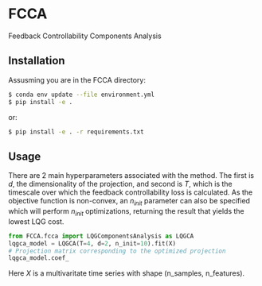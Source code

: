 # FCCA
Feedback Controllability Components Analysis

## Installation

Assusming you are in the FCCA directory:

```bash
$ conda env update --file environment.yml
$ pip install -e .
```

or:

```bash
$ pip install -e . -r requirements.txt
```

## Usage

There are 2 main hyperparameters associated with the method. The first is $d$, the dimensionality of the projection, and second is $T$, which is the timescale over which the feedback controllability loss is calculated. As the objective function is non-convex, an $n_{init}$ parameter can also be specified which will perform $n_{init}$ optimizations, returning the result that yields the lowest LQG cost.

```python
from FCCA.fcca import LQGComponentsAnalysis as LQGCA
lqgca_model = LQGCA(T=4, d=2, n_init=10).fit(X)
# Projection matrix corresponding to the optimized projection
lqgca_model.coef_
```
Here $X$ is a multivaritate time series with shape (n_samples, n_features).